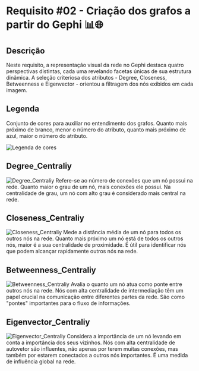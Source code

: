# Requisito #02 - Criação dos grafos a partir do Gephi 📊🌐

## Descrição

Neste requisito, a representação visual da rede no Gephi destaca quatro perspectivas distintas, cada uma revelando facetas únicas de sua estrutura dinâmica. A seleção criteriosa dos atributos - Degree, Closeness, Betweenness e Eigenvector - orientou a filtragem dos nós exibidos em cada imagem.

## Legenda

Conjunto de cores para auxiliar no entendimento dos grafos. Quanto mais próximo de branco, menor o número do atributo, quanto mais próximo de azul, maior o número do atributo.

![Legenda de cores](https://github.com/yantvrs/Data_structure_2/blob/main/U2T3/Requisito_2/images/image.png)

## Degree_Centraliy
![Degree_Centraliy](https://github.com/yantvrs/Data_structure_2/blob/main/U2T3/Requisito_2/images/degree_centraliy.png)
Refere-se ao número de conexões que um nó possui na rede. Quanto maior o grau de um nó, mais conexões ele possui. Na centralidade de grau, um nó com alto grau é considerado mais central na rede.

## Closeness_Centraliy
![Closeness_Centraliy](https://github.com/yantvrs/Data_structure_2/blob/main/U2T3/Requisito_2/images/closeness_centraliy.png)
Mede a distância média de um nó para todos os outros nós na rede. Quanto mais próximo um nó está de todos os outros nós, maior é a sua centralidade de proximidade. É útil para identificar nós que podem alcançar rapidamente outros nós na rede.

## Betweenness_Centraliy
![Betweenness_Centraliy](https://github.com/yantvrs/Data_structure_2/blob/main/U2T3/Requisito_2/images/betweenness_centraliy.png)
Avalia o quanto um nó atua como ponte entre outros nós na rede. Nós com alta centralidade de intermediação têm um papel crucial na comunicação entre diferentes partes da rede. São como "pontes" importantes para o fluxo de informações.

## Eigenvector_Centraliy
![Eigenvector_Centraliy](https://github.com/yantvrs/Data_structure_2/blob/main/U2T3/Requisito_2/images/eigenvector_centraliy.png)
Considera a importância de um nó levando em conta a importância dos seus vizinhos. Nós com alta centralidade de autovetor são influentes, não apenas por terem muitas conexões, mas também por estarem conectados a outros nós importantes. É uma medida de influência global na rede.
